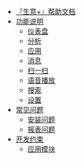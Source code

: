 * [『生意+』帮助文档](README.md)
* [功能说明](/docs/modules/index.md)
    * [仪表盘](/docs/modules/dashboard.md)
    * [分析](/docs/modules/analyse.md)
    * [应用](/docs/modules/app.md)
    * [消息](/docs/modules/message.md)
    * [扫一扫](/docs/modules/scan-sku.md)
    * [语音播放](/docs/modules/report-audio.md)
    * [搜索](/docs/modules/search.md)
    * [设置](/docs/modules/setting.md)
* [常见问题]()
    * [安装问题](/docs/FAQ/faq.md)
    * [报表问题](/docs/FAQ/module-report.md)
* [开发约束]()
    * [应用模块](/docs/developer/module-app.md)

